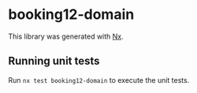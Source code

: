 # booking12-domain

This library was generated with [Nx](https://nx.dev).

## Running unit tests

Run `nx test booking12-domain` to execute the unit tests.
